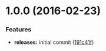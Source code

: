 <a name="1.0.0"></a>
# 1.0.0 (2016-02-23)


### Features

* **releases:** initial commit ([191c41f](https://github.com/hypeJunction/api-lists/commit/191c41f))



